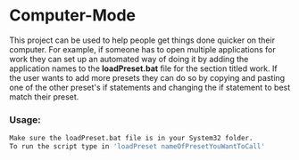 # Computer-Mode
This project can be used to help people get things done quicker on their computer. For example, if someone has to open multiple applications for work they can set up an automated way of doing it by adding the application names to the **loadPreset.bat** file for the section titled work. If the user wants to add more presets they can do so by copying and pasting one of the other preset's if statements and changing the if statement to best match their preset.

### Usage:
```bash
Make sure the loadPreset.bat file is in your System32 folder.
To run the script type in 'loadPreset nameOfPresetYouWantToCall'
```
